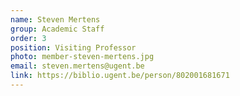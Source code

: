 ```yaml
---
name: Steven Mertens
group: Academic Staff
order: 3
position: Visiting Professor
photo: member-steven-mertens.jpg
email: steven.mertens@ugent.be
link: https://biblio.ugent.be/person/802001681671
---
```

